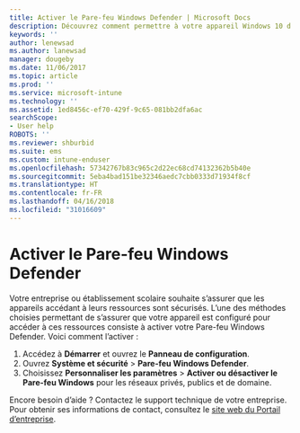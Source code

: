 ```yaml
---
title: Activer le Pare-feu Windows Defender | Microsoft Docs
description: Découvrez comment permettre à votre appareil Windows 10 d’accéder aux ressources de l’entreprise en activant votre pare-feu.
keywords: ''
author: lenewsad
ms.author: lanewsad
manager: dougeby
ms.date: 11/06/2017
ms.topic: article
ms.prod: ''
ms.service: microsoft-intune
ms.technology: ''
ms.assetid: 1ed8456c-ef70-429f-9c65-081bb2dfa6ac
searchScope:
- User help
ROBOTS: ''
ms.reviewer: shburbid
ms.suite: ems
ms.custom: intune-enduser
ms.openlocfilehash: 57342767b83c965c2d22ec68cd74132362b5b40e
ms.sourcegitcommit: 5eba4bad151be32346aedc7cbb0333d71934f8cf
ms.translationtype: HT
ms.contentlocale: fr-FR
ms.lasthandoff: 04/16/2018
ms.locfileid: "31016609"
---
```

# <a name="turn-on-your-windows-defender-firewall"></a>Activer le Pare-feu Windows Defender

Votre entreprise ou établissement scolaire souhaite s’assurer que les appareils accédant à leurs ressources sont sécurisés. L’une des méthodes choisies permettant de s’assurer que votre appareil est configuré pour accéder à ces ressources consiste à activer votre Pare-feu Windows Defender. Voici comment l’activer :

1. Accédez à **Démarrer** et ouvrez le **Panneau de configuration**.
2. Ouvrez **Système et sécurité** > **Pare-feu Windows Defender**.
3. Choisissez **Personnaliser les paramètres** > **Activer ou désactiver le Pare-feu Windows** pour les réseaux privés, publics et de domaine.

Encore besoin d’aide ? Contactez le support technique de votre entreprise. Pour obtenir ses informations de contact, consultez le [site web du Portail d’entreprise](https://portal.manage.microsoft.com#HelpDeskDialog).
